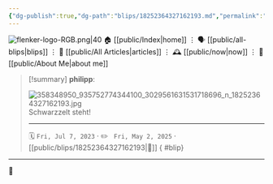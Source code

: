 ```yaml
---
{"dg-publish":true,"dg-path":"blips/18252364327162193.md","permalink":"/blips/18252364327162193/","title":"philipp on instagram @ 2023-07-07","created":"2023-07-07T20:00:00","updated":"2025-05-02T17:43:08"}
---
```



<div class="transclusion internal-embed is-loaded"><div class="markdown-embed">




![flenker-logo-RGB.png|40](/img/user/attachments/flenker-logo-RGB.png)
🏠 [[public/Index\|home]]  ⋮ 🗣️ [[public/all-blips\|blips]] ⋮  📝 [[public/All Articles\|articles]]  ⋮ 🕰️ [[public/now\|now]] ⋮ 🪪 [[public/About Me\|about me]]


</div></div>


> [!summary] **philipp**:
>
> ![358348950_935752774344100_3029561631531718696_n_18252364327162193.jpg](/img/user/attachments/358348950_935752774344100_3029561631531718696_n_18252364327162193.jpg)
> Schwarzzelt steht!
> - - -
>
> 🗓️ <code>Fri, Jul 7, 2023</code>  · ✏️ <code> Fri, May 2, 2025</code>  · [[public/blips/18252364327162193\|🔗]]
{ #blip}


- - -

 👾
